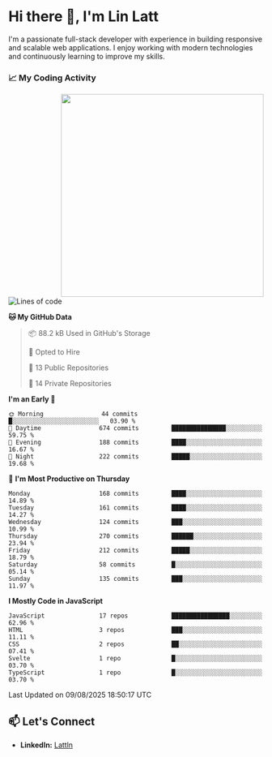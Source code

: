 # Hi there 👋, I'm Lin Latt

I'm a passionate full-stack developer with experience in building responsive and scalable web applications. I enjoy working with modern technologies and continuously learning to improve my skills.

### 📈 My Coding Activity 
<img src="https://github.com/user-attachments/assets/6cec4854-3eec-4600-9120-9be1d3cb2bfe"  width="400px" align="right">

<!--START_SECTION:waka-->
![Lines of code](https://img.shields.io/badge/From%20Hello%20World%20I%27ve%20Written-485.0%20thousand%20lines%20of%20code-blue)

**🐱 My GitHub Data** 

> 📦 88.2 kB Used in GitHub's Storage 
 > 
> 💼 Opted to Hire
 > 
> 📜 13 Public Repositories 
 > 
> 🔑 14 Private Repositories 
 > 
**I'm an Early 🐤** 

```text
🌞 Morning                44 commits          █░░░░░░░░░░░░░░░░░░░░░░░░   03.90 % 
🌆 Daytime                674 commits         ███████████████░░░░░░░░░░   59.75 % 
🌃 Evening                188 commits         ████░░░░░░░░░░░░░░░░░░░░░   16.67 % 
🌙 Night                  222 commits         █████░░░░░░░░░░░░░░░░░░░░   19.68 % 
```
📅 **I'm Most Productive on Thursday** 

```text
Monday                   168 commits         ████░░░░░░░░░░░░░░░░░░░░░   14.89 % 
Tuesday                  161 commits         ████░░░░░░░░░░░░░░░░░░░░░   14.27 % 
Wednesday                124 commits         ███░░░░░░░░░░░░░░░░░░░░░░   10.99 % 
Thursday                 270 commits         ██████░░░░░░░░░░░░░░░░░░░   23.94 % 
Friday                   212 commits         █████░░░░░░░░░░░░░░░░░░░░   18.79 % 
Saturday                 58 commits          █░░░░░░░░░░░░░░░░░░░░░░░░   05.14 % 
Sunday                   135 commits         ███░░░░░░░░░░░░░░░░░░░░░░   11.97 % 
```


**I Mostly Code in JavaScript** 

```text
JavaScript               17 repos            ████████████████░░░░░░░░░   62.96 % 
HTML                     3 repos             ███░░░░░░░░░░░░░░░░░░░░░░   11.11 % 
CSS                      2 repos             ██░░░░░░░░░░░░░░░░░░░░░░░   07.41 % 
Svelte                   1 repo              █░░░░░░░░░░░░░░░░░░░░░░░░   03.70 % 
TypeScript               1 repo              █░░░░░░░░░░░░░░░░░░░░░░░░   03.70 % 
```




 Last Updated on 09/08/2025 18:50:17 UTC
<!--END_SECTION:waka-->

## 📫 Let's Connect

- **LinkedIn:** [Lattln](https://linkedin.com/in/lin-latt)
<!-- - **Portfolio:** [Your Portfolio](https://yourportfolio.com) -->
